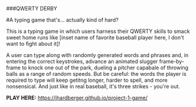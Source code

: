 ###QWERTY DERBY

#A typing game that's... actually kind of hard?

This is a typing game in which users harness their QWERTY skills to smack sweet home runs like [inset name of favorite baseball player here, I don't want to fight about it]!

A user can type along with randomly generated words and phrases and, in entering the correct keystrokes, advance an animated slugger frame-by-frame to knock one out of the park, dueling a pitcher capabale of throwing balls as a range of random speeds. But be careful: the words the player is required to type will keep getitng longer, harder to spell, and more nonsensical. And just like in real baseball, it's three strikes - you're out.

**PLAY HERE:** https://jhardberger.github.io/project-1-game/